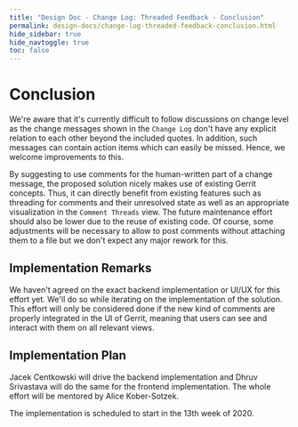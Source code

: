 ```yaml
---
title: "Design Doc - Change Log: Threaded Feedback - Conclusion"
permalink: design-docs/change-log-threaded-feedback-conclusion.html
hide_sidebar: true
hide_navtoggle: true
toc: false
---
```


# Conclusion

We're aware that it's currently difficult to follow discussions on change level
as the change messages shown in the `Change Log` don't have any explicit
relation to each other beyond the included quotes. In addition, such messages
can contain action items which can easily be missed. Hence, we welcome
improvements to this.

By suggesting to use comments for the human-written part of a change message,
the proposed solution nicely makes use of existing Gerrit concepts. Thus, it
can directly benefit from existing features such as threading for comments and
their unresolved state as well as an appropriate visualization in the
`Comment Threads` view. The future maintenance effort should also be lower due
to the reuse of existing code. Of course, some adjustments will be necessary
to allow to post comments without attaching them to a file but we don't expect
any major rework for this.

## <a id="implementation-remarks"> Implementation Remarks

We haven't agreed on the exact backend implementation or UI/UX for this effort
yet. We'll do so while iterating on the implementation of the solution. This
effort will only be considered done if the new kind of comments are properly
integrated in the UI of Gerrit, meaning that users can see and interact with
them on all relevant views.

## <a id="implementation-plan"> Implementation Plan

Jacek Centkowski will drive the backend implementation and Dhruv Srivastava will
do the same for the frontend implementation. The whole effort will be mentored
by Alice Kober-Sotzek.

The implementation is scheduled to start in the 13th week of 2020.
